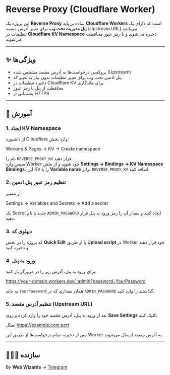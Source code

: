 # Reverse Proxy (Cloudflare Worker)

این پروژه یک **Reverse Proxy** ساده بر پایه **Cloudflare Workers** است که دارای یک **پنل مدیریت تحت وب** برای تغییر آدرس مقصد (Upstream URL) می‌باشد.  
تنظیمات در **Cloudflare KV Namespace** ذخیره می‌شوند و با رمز عبور محافظت می‌شوند.

---

## ✨ ویژگی‌ها
- پروکسی درخواست‌ها به آدرس مقصد مشخص شده (Upstream)
- پنل ادمین تحت وب برای تغییر تنظیمات بدون نیاز به تغییر کد
- ذخیره تنظیمات در Cloudflare KV برای ماندگاری
- محافظت از پنل با رمز عبور
- پشتیبانی از HTTPS

---

## 📂 آموزش

### 1. ایجاد KV Namespace
از داشبورد Cloudflare وارد بخش:

Workers & Pages → KV → Create namespace

نام را `REVERSE_PROXY_KV` قرار دهید.  
سپس وارد Worker خود شوید و از بخش **Settings → Bindings → KV Namespace Bindings**، این KV را با **Variable name** برابر `REVERSE_PROXY_KV` اضافه کنید.

### 2. تنظیم رمز عبور پنل ادمین
از مسیر:

Settings → Variables and Secrets → Add a secret

یک Secret جدید با نام `ADMIN_PASSWORD` ایجاد کنید و مقدار آن را رمز ورود به پنل قرار دهید.

### 3. دیپلوی کد
کد پروژه را در بخش **Quick Edit** یا از طریق **Upload script** در Worker خود قرار دهید و ذخیره کنید.

### 4. ورود به پنل
برای ورود به پنل، آدرس زیر را در مرورگر باز کنید:

https://your-domain.workers.dev/_admin?password=YourPassword

به جای `YourPassword` همان مقداری که در `ADMIN_PASSWORD` گذاشتید را وارد کنید.

### 5. تنظیم آدرس مقصد (Upstream URL)
بعد از ورود به پنل، آدرس مقصد خود را وارد کرده و روی **Save Settings** کلیک کنید:

مثال: https://example.com:port

پس از ذخیره، تمام درخواست‌ها از طریق این Worker به آدرس مقصد ارسال می‌شوند.

---

## 👨🏻‍💻 سازنده
By **Web Wizards** → [Telegram](https://t.me/WebWizardsTeam)

